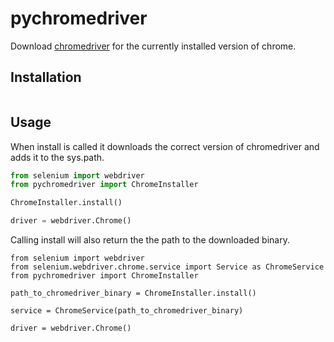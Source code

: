 # pychromedriver
Download [chromedriver](https://chromedriver.chromium.org/) for the currently installed version of chrome. 

## Installation

```bash

```

## Usage

When install is called it downloads the correct version of chromedriver and adds it to the sys.path.

```python
from selenium import webdriver
from pychromedriver import ChromeInstaller

ChromeInstaller.install()

driver = webdriver.Chrome()
```

Calling install will also return the the path to the downloaded binary.

```
from selenium import webdriver
from selenium.webdriver.chrome.service import Service as ChromeService
from pychromedriver import ChromeInstaller

path_to_chromedriver_binary = ChromeInstaller.install()

service = ChromeService(path_to_chromedriver_binary)

driver = webdriver.Chrome()
```
